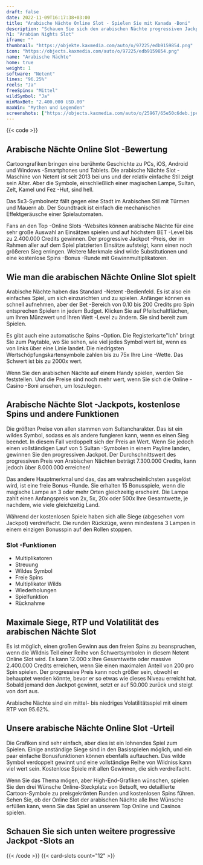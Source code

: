 ```yaml
---
draft: false
date: 2022-11-09T16:17:38+03:00
title: "Arabische Nächte Online Slot - Spielen Sie mit Kanada -Boni"
description: "Schauen Sie sich den arabischen Nächte progressiven Jackpot -Slot hier an an. Entdecken Sie das Gameplay, die Funktionen und das Spielen mit den besten Casino -Boni."
h1: "Arabian Nights Slot"
iframe: ""
thumbnail: "https://objekte.kaxmedia.com/auto/o/97225/edb9159854.png"
icon: "https://objects.kaxmedia.com/auto/o/97225/edb9159854.png"
name: "Arabische Nächte"
home: true
weight: 1
software: "Netent"
lines: "96.25%"
reels: "Ja"
freeSpins: "Mittel"
wildSymbol: "Ja"
minMaxBet: "2.400.000 USD.00"
maxWin: "Mythen und Legenden"
screenshots: ["https://objects.kaxmedia.com/auto/o/25967/65e50c6deb.jpeg"]
---
```


{{< code >}}<h2>Arabische Nächte Online Slot -Bewertung</h2><p>Cartoongrafiken bringen eine berühmte Geschichte zu PCs, iOS, Android und Windows -Smartphones und Tablets. Die arabische Nächte Slot -Maschine von Netent ist seit 2013 bei uns und der relativ einfache Stil zeigt sein Alter. Aber die Symbole, einschließlich einer magischen Lampe, Sultan, Zelt, Kamel und Fez -Hut, sind hell.</p><p>Das 5x3-Symbolnetz fällt gegen eine Stadt im Arabischen Stil mit Türmen und Mauern ab. Der Soundtrack ist einfach die mechanischen Effektgeräusche einer Spielautomaten.</p><p>Fans an den Top -Online Slots -Websites können arabische Nächte für eine sehr große Auswahl an Einsätzen spielen und auf höchstem BET -Level bis zu 2.400.000 Credits gewinnen. Der progressive Jackpot -Preis, der im Rahmen aller auf dem Spiel platzierten Einsätze aufsteigt, kann einen noch größeren Sieg erringen. Weitere Merkmale sind wilde Substitutionen und eine kostenlose Spins -Bonus -Runde mit Gewinnmultiplikatoren.</p><h2>Wie man die arabischen Nächte Online Slot spielt</h2><p>Arabische Nächte haben das Standard -Netent -Bedienfeld. Es ist also ein einfaches Spiel, um sich einzurichten und zu spielen. Anfänger können es schnell aufnehmen, aber der Bet -Bereich von 0.10 bis 200 Credits pro Spin entsprechen Spielern in jedem Budget. Klicken Sie auf Pfeilschaltflächen, um Ihren Münzwert und Ihren Wett -Level zu ändern. Sie sind bereit zum Spielen.</p><p>Es gibt auch eine automatische Spins -Option. Die Registerkarte"Ich" bringt Sie zum Paytable, wo Sie sehen, wie viel jedes Symbol wert ist, wenn es von links über eine Linie landet. Die niedrigsten Wertschöpfungskartensymbole zahlen bis zu 75x Ihre Line -Wette. Das Schwert ist bis zu 2000x wert.</p><p>Wenn Sie den arabischen Nächte auf einem Handy spielen, werden Sie feststellen. Und die Preise sind noch mehr wert, wenn Sie sich die Online -Casino -Boni ansehen, um loszulegen.</p><h2>Arabische Nächte Slot -Jackpots, kostenlose Spins und andere Funktionen</h2><p>Die größten Preise von allen stammen vom Sultancharakter. Das ist ein wildes Symbol, sodass es als andere fungieren kann, wenn es einen Sieg beendet. In diesem Fall verdoppelt sich der Preis an Wert. Wenn Sie jedoch einen vollständigen Lauf von 5 Sultan -Symbolen in einem Payline landen, gewinnen Sie den progressiven Jackpot. Der Durchschnittswert des progressiven Preis von Arabischen Nächten beträgt 7.300.000 Credits, kann jedoch über 8.000.000 erreichen!</p><p>Das andere Hauptmerkmal und das, das am wahrscheinlichsten ausgelöst wird, ist eine freie Bonus -Runde. Sie erhalten 15 Bonusspiele, wenn die magische Lampe an 3 oder mehr Orten gleichzeitig erscheint. Die Lampe zahlt einen Anfangspreis von 2x, 5x, 20x oder 500x Ihre Gesamtwette, je nachdem, wie viele gleichzeitig Land.</p><p>Während der kostenlosen Spiele haben sich alle Siege (abgesehen vom Jackpot) verdreifacht. Die runden Rückzüge, wenn mindestens 3 Lampen in einem einzigen Bonusspin auf den Rollen stoppen.</p><h3>
Slot -Funktionen</h3><ul>
<li></span>
Multiplikatoren</li>
<li></span>
Streuung</li>
<li></span>
Wildes Symbol</li>
<li></span>
Freie Spins</li>
<li></span>
Multiplikator Wilds</li>
<li></span>
Wiederholungen</li>
<li></span>
Spielfunktion</li>
<li></span>
Rücknahme</li></ul><h2>Maximale Siege, RTP und Volatilität des arabischen Nächte Slot</h2><p>Es ist möglich, einen großen Gewinn aus den freien Spins zu beanspruchen, wenn die Wildnis Teil einer Reihe von Schwertsymbolen in diesem Netent Online Slot wird. Es kann 12.000 x Ihre Gesamtwette oder massive 2.400.000 Credits erreichen, wenn Sie einen maximalen Anteil von 200 pro Spin spielen. Der progressive Preis kann noch größer sein, obwohl er behauptet werden könnte, bevor er so etwas wie dieses Niveau erreicht hat. Sobald jemand den Jackpot gewinnt, setzt er auf 50.000 zurück und steigt von dort aus.</p><p>Arabische Nächte sind ein mittel- bis niedriges Volatilitätsspiel mit einem RTP von 95.62%.</p><h2>Unsere arabische Nächte Online Slot -Urteil</h2><p>Die Grafiken sind sehr einfach, aber dies ist ein lohnendes Spiel zum Spielen. Einige anständige Siege sind in den Basisspielen möglich, und ein paar einfache Bonusfunktionen können ebenfalls auftauchen. Das wilde Symbol verdoppelt gewinnt und eine vollständige Reihe von Wildniss kann viel wert sein. Kostenlose Spiele mit allen Gewinnen, die sich verdreifacht.</p><p>Wenn Sie das Thema mögen, aber High-End-Grafiken wünschen, spielen Sie den drei Wünsche Online-Steckplatz von Betsoft, wo detaillierte Cartoon-Symbole zu preisgekrönten Runden und kostenlosen Spins führen. Sehen Sie, ob der Online Slot der arabischen Nächte alle Ihre Wünsche erfüllen kann, wenn Sie das Spiel an unserem Top Online und Casinos spielen.</p><h2>Schauen Sie sich unten weitere progressive Jackpot -Slots an</h2>{{< /code >}}
 {{< card-slots count="12" >}}